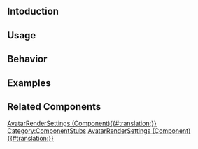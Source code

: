 <languages></languages> <translate>

## Intoduction

## Usage

## Behavior

## Examples

## Related Components

</translate>

[AvatarRenderSettings
(Component){{#translation:}}](Category:Components{{#translation:}} "wikilink")
[Category:ComponentStubs](Category:ComponentStubs "wikilink")
[AvatarRenderSettings
(Component){{#translation:}}](Category:Components:Users:Common_Avatar_System{{#translation:}} "wikilink")